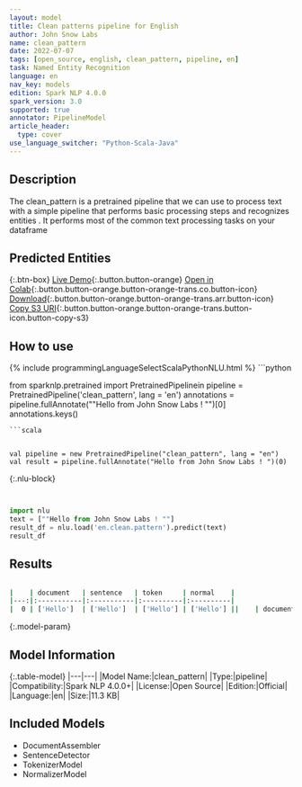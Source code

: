 ```yaml
---
layout: model
title: Clean patterns pipeline for English
author: John Snow Labs
name: clean_pattern
date: 2022-07-07
tags: [open_source, english, clean_pattern, pipeline, en]
task: Named Entity Recognition
language: en
nav_key: models
edition: Spark NLP 4.0.0
spark_version: 3.0
supported: true
annotator: PipelineModel
article_header:
  type: cover
use_language_switcher: "Python-Scala-Java"
---
```


## Description

The clean_pattern is a pretrained pipeline that we can use to process text with a simple pipeline that performs basic processing steps 
        and recognizes entities .
         It performs most of the common text processing tasks on your dataframe

## Predicted Entities



{:.btn-box}
[Live Demo](https://demo.johnsnowlabs.com/public/NER_EN_18/){:.button.button-orange}
[Open in Colab](https://colab.research.google.com/github/JohnSnowLabs/spark-nlp-workshop/blob/master/tutorials/streamlit_notebooks/NER_EN.ipynb){:.button.button-orange.button-orange-trans.co.button-icon}
[Download](https://s3.amazonaws.com/auxdata.johnsnowlabs.com/public/models/clean_pattern_en_4.0.0_3.0_1657188243499.zip){:.button.button-orange.button-orange-trans.arr.button-icon}
[Copy S3 URI](s3://auxdata.johnsnowlabs.com/public/models/clean_pattern_en_4.0.0_3.0_1657188243499.zip){:.button.button-orange.button-orange-trans.button-icon.button-copy-s3}

## How to use



<div class="tabs-box" markdown="1">
{% include programmingLanguageSelectScalaPythonNLU.html %}
```python


from sparknlp.pretrained import PretrainedPipelinein
pipeline = PretrainedPipeline('clean_pattern', lang = 'en')
annotations =  pipeline.fullAnnotate(""Hello from John Snow Labs ! "")[0]
annotations.keys()
```
```scala


val pipeline = new PretrainedPipeline("clean_pattern", lang = "en")
val result = pipeline.fullAnnotate("Hello from John Snow Labs ! ")(0)
```

{:.nlu-block}
```python


import nlu
text = [""Hello from John Snow Labs ! ""]
result_df = nlu.load('en.clean.pattern').predict(text)
result_df
```
</div>

## Results

```bash

|    | document   | sentence   | token     | normal    |
|---:|:-----------|:-----------|:----------|:----------|
|  0 | ['Hello']  | ['Hello']  | ['Hello'] | ['Hello'] ||    | document                         | sentence                        | token                                          | normal                                    |
```

{:.model-param}
## Model Information

{:.table-model}
|---|---|
|Model Name:|clean_pattern|
|Type:|pipeline|
|Compatibility:|Spark NLP 4.0.0+|
|License:|Open Source|
|Edition:|Official|
|Language:|en|
|Size:|11.3 KB|

## Included Models

- DocumentAssembler
- SentenceDetector
- TokenizerModel
- NormalizerModel